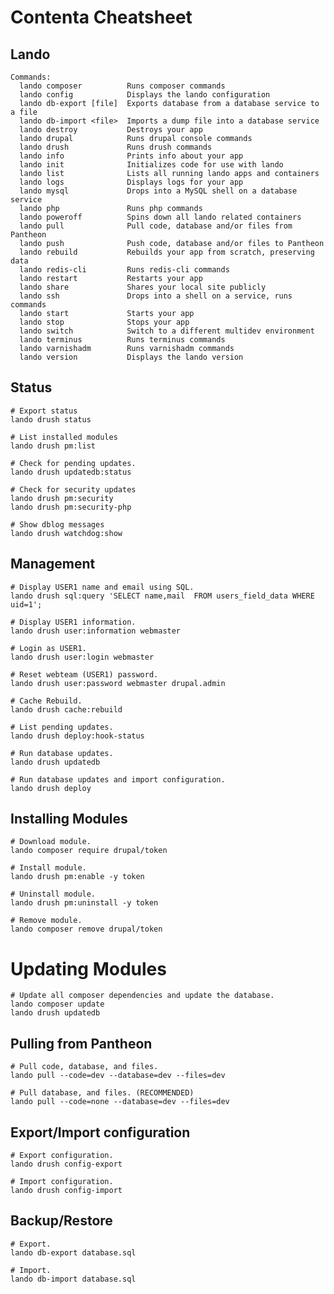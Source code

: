 # Contenta Cheatsheet

## Lando

    Commands:
      lando composer          Runs composer commands
      lando config            Displays the lando configuration
      lando db-export [file]  Exports database from a database service to a file
      lando db-import <file>  Imports a dump file into a database service
      lando destroy           Destroys your app
      lando drupal            Runs drupal console commands
      lando drush             Runs drush commands
      lando info              Prints info about your app
      lando init              Initializes code for use with lando
      lando list              Lists all running lando apps and containers
      lando logs              Displays logs for your app
      lando mysql             Drops into a MySQL shell on a database service
      lando php               Runs php commands
      lando poweroff          Spins down all lando related containers
      lando pull              Pull code, database and/or files from Pantheon
      lando push              Push code, database and/or files to Pantheon
      lando rebuild           Rebuilds your app from scratch, preserving data
      lando redis-cli         Runs redis-cli commands
      lando restart           Restarts your app
      lando share             Shares your local site publicly
      lando ssh               Drops into a shell on a service, runs commands
      lando start             Starts your app
      lando stop              Stops your app
      lando switch            Switch to a different multidev environment
      lando terminus          Runs terminus commands
      lando varnishadm        Runs varnishadm commands
      lando version           Displays the lando version

## Status        

    # Export status 
    lando drush status
    
    # List installed modules
    lando drush pm:list
    
    # Check for pending updates.
    lando drush updatedb:status 

    # Check for security updates
    lando drush pm:security    
    lando drush pm:security-php    
    
    # Show dblog messages
    lando drush watchdog:show
    
## Management

    # Display USER1 name and email using SQL.
    lando drush sql:query 'SELECT name,mail  FROM users_field_data WHERE uid=1';    

    # Display USER1 information.
    lando drush user:information webmaster
    
    # Login as USER1.
    lando drush user:login webmaster
    
    # Reset webteam (USER1) password.
    lando drush user:password webmaster drupal.admin
     
    # Cache Rebuild.
    lando drush cache:rebuild
    
    # List pending updates.
    lando drush deploy:hook-status   
    
    # Run database updates.
    lando drush updatedb

    # Run database updates and import configuration.
    lando drush deploy  

## Installing Modules

    # Download module.
    lando composer require drupal/token    

    # Install module.
    lando drush pm:enable -y token
    
    # Uninstall module. 
    lando drush pm:uninstall -y token

    # Remove module.
    lando composer remove drupal/token
    
# Updating Modules

    # Update all composer dependencies and update the database.
    lando composer update     
    lando drush updatedb

## Pulling from Pantheon

    # Pull code, database, and files.     
    lando pull --code=dev --database=dev --files=dev

    # Pull database, and files. (RECOMMENDED)     
    lando pull --code=none --database=dev --files=dev

## Export/Import configuration

    # Export configuration. 
    lando drush config-export

    # Import configuration. 
    lando drush config-import

## Backup/Restore

    # Export. 
    lando db-export database.sql

    # Import.
    lando db-import database.sql
